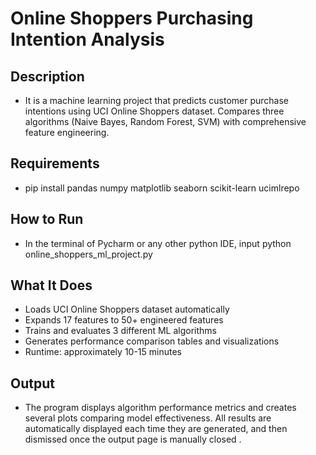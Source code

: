 # Online Shoppers Purchasing Intention Analysis #

## Description ##
 - It is a machine learning project that predicts customer purchase intentions using UCI Online Shoppers dataset. Compares three algorithms (Naive Bayes, Random Forest, SVM) with comprehensive feature engineering.

## Requirements ##
 - pip install pandas numpy matplotlib seaborn scikit-learn ucimlrepo

## How to Run ##
 - In the terminal of Pycharm or any other python IDE, input python online_shoppers_ml_project.py

## What It Does ##
 - Loads UCI Online Shoppers dataset automatically
 - Expands 17 features to 50+ engineered features
 - Trains and evaluates 3 different ML algorithms
 - Generates performance comparison tables and visualizations
 - Runtime: approximately 10-15 minutes

## Output ##
 - The program displays algorithm performance metrics and creates several plots comparing model effectiveness. All results are automatically displayed each time they are generated, and then dismissed once the output page is manually closed .